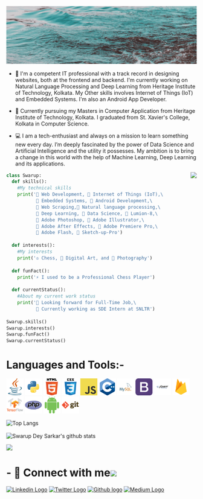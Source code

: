 <img src="https://github.com/deysarkarswarup/deysarkarswarup/blob/master/Swarup_Dey_Sarkar.gif">

- 👨 I'm a competent IT professional with a track record in designing websites, both at the frontend and backend. I'm currently working on Natural Language Processing and Deep Learning from Heritage Institute of Technology, Kolkata.  My Other skills involves Internet of Things (IoT) and Embedded Systems. I'm also an Android App Developer.

- 🔭 Currently pursuing my Masters in Computer Application from Heritage Institute of Technology, Kolkata. I graduated from St. Xavier's College, Kolkata in Computer Science.

- 💻 I am a tech-enthusiast and always on a mission to learn something new every day. I’m deeply fascinated by the power of Data Science and Artificial Intelligence and the utility it possesses. My ambition is to bring a change in this world with the help of Machine Learning, Deep Learning and its applications.

<img align="right" src="https://analyticsindiamag.com/wp-content/uploads/2018/12/developer-dribbble.gif" height="250px" />

```python
class Swarup:
  def skills():
    #My technical skills 
    print('🚀 Web Development, 🚀 Internet of Things (IoT),\
           🚀 Embedded Systems, 🚀 Android Development,\
           🚀 Web Scraping,🚀 Natural language processing,\
           🚀 Deep Learning, 🚀 Data Science, 🚀 Lumion-8,\
           🚀 Adobe Photoshop, 🚀 Adobe Illustrator,\
           🚀 Adobe After Effects, 🚀 Adobe Premiere Pro,\
           🚀 Adobe Flash, 🚀 Sketch-up-Pro')
  
  def interests():
    #My interests
    print('♔ Chess, 🎨 Digital Art, and 📸 Photography')
  
  def funFact():
    print('⚡️ I used to be a Professional Chess Player')
  
  def currentStatus():
    #About my current work status
    print('📝 Looking forward for Full-Time Job,\
           💼 Currently working as SDE Intern at SNLTR')
           
Swarup.skills()
Swarup.interests()
Swarup.funFact()
Swarup.currentStatus()

```


# Languages and Tools:-
<code><img height="45" src="https://raw.githubusercontent.com/github/explore/80688e429a7d4ef2fca1e82350fe8e3517d3494d/topics/java/java.png"></code>
<code><img height="45" src="https://raw.githubusercontent.com/github/explore/80688e429a7d4ef2fca1e82350fe8e3517d3494d/topics/python/python.png"></code>
<code><img height="45" src="https://raw.githubusercontent.com/github/explore/80688e429a7d4ef2fca1e82350fe8e3517d3494d/topics/html/html.png"></code>
<code><img height="45" src="https://raw.githubusercontent.com/github/explore/5c058a388828bb5fde0bcafd4bc867b5bb3f26f3/topics/css/css.png"></code>
<code><img height="45" src="https://raw.githubusercontent.com/github/explore/80688e429a7d4ef2fca1e82350fe8e3517d3494d/topics/javascript/javascript.png"></code>
<code><img height="45" src="https://raw.githubusercontent.com/github/explore/80688e429a7d4ef2fca1e82350fe8e3517d3494d/topics/cpp/cpp.png"></code>
<code><img height="45" src="https://raw.githubusercontent.com/github/explore/80688e429a7d4ef2fca1e82350fe8e3517d3494d/topics/mysql/mysql.png"></code>
<code><img height="45" src="https://raw.githubusercontent.com/github/explore/80688e429a7d4ef2fca1e82350fe8e3517d3494d/topics/bootstrap/bootstrap.png"></code>
<code><img height="45" src="https://raw.githubusercontent.com/github/explore/80688e429a7d4ef2fca1e82350fe8e3517d3494d/topics/jquery/jquery.png"></code>
<code><img height="45" src="https://raw.githubusercontent.com/github/explore/80688e429a7d4ef2fca1e82350fe8e3517d3494d/topics/firebase/firebase.png"></code>
<code><img height="45" src="https://raw.githubusercontent.com/github/explore/80688e429a7d4ef2fca1e82350fe8e3517d3494d/topics/tensorflow/tensorflow.png"></code>
<code><img height="45" src="https://raw.githubusercontent.com/github/explore/80688e429a7d4ef2fca1e82350fe8e3517d3494d/topics/php/php.png"></code>
<code><img height="45" src="https://raw.githubusercontent.com/github/explore/80688e429a7d4ef2fca1e82350fe8e3517d3494d/topics/android/android.png"></code>
<code><img height="45" src="https://raw.githubusercontent.com/github/explore/80688e429a7d4ef2fca1e82350fe8e3517d3494d/topics/git/git.png"></code>


![Top Langs](https://github-readme-stats.vercel.app/api/top-langs/?username=deysarkarswarup&hide_border=true)
<br><br>
![Swarup Dey Sarkar's github stats](https://github-readme-stats.vercel.app/api?username=deysarkarswarup&show_icons=true&hide_border=true)


![](https://komarev.com/ghpvc/?username=deysarkarswarup&color=fa6754)


# - 💬 Connect with me<img src="https://github.com/TheDudeThatCode/TheDudeThatCode/blob/master/Assets/Handshake.gif" height="32px">
 [<img src="https://github.com/TheDudeThatCode/TheDudeThatCode/blob/master/Assets/Linkedin.svg" alt="Linkedin Logo" width="32">](https://in.linkedin.com/in/deysarkarswarup) [<img src="https://github.com/TheDudeThatCode/TheDudeThatCode/blob/master/Assets/Twitter.svg" alt="Twitter Logo" width="32">](https://twitter.com/deysarkarswarup)  [<img src="https://cdn.svgporn.com/logos/github-icon.svg" alt="Github logo" width="34">](https://github.com/deysarkarswarup) [<img src="https://cdn.svgporn.com/logos/medium.svg" alt="Medium Logo" width="30">](https://medium.com/@deysarkarswarup)
